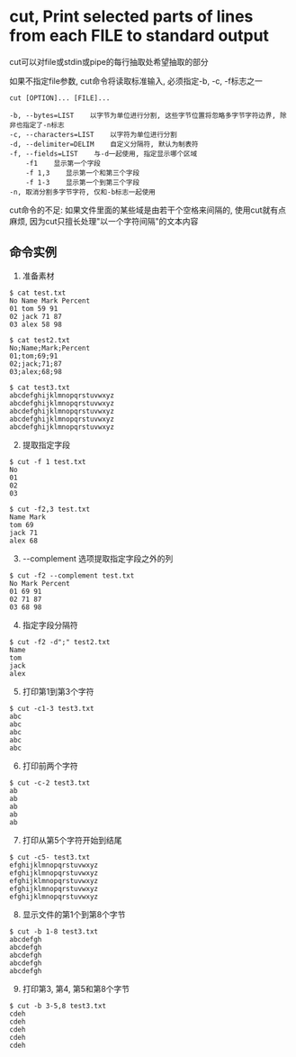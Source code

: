 # cut, Print selected parts of lines from each FILE to standard output

cut可以对file或stdin或pipe的每行抽取处希望抽取的部分

如果不指定file参数, cut命令将读取标准输入, 必须指定-b, -c, -f标志之一

```
cut [OPTION]... [FILE]...

-b, --bytes=LIST    以字节为单位进行分割, 这些字节位置将忽略多字节字符边界, 除非也指定了-n标志
-c, --characters=LIST    以字符为单位进行分割
-d, --delimiter=DELIM    自定义分隔符, 默认为制表符
-f, --fields=LIST    与-d一起使用, 指定显示哪个区域
    -f1    显示第一个字段
    -f 1,3    显示第一个和第三个字段
    -f 1-3    显示第一个到第三个字段
-n, 取消分割多字节字符, 仅和-b标志一起使用
```

cut命令的不足: 如果文件里面的某些域是由若干个空格来间隔的, 使用cut就有点麻烦, 因为cut只擅长处理"以一个字符间隔"的文本内容

## 命令实例

1. 准备素材
```console
$ cat test.txt
No Name Mark Percent
01 tom 59 91
02 jack 71 87
03 alex 58 98

$ cat test2.txt
No;Name;Mark;Percent
01;tom;69;91
02;jack;71;87
03;alex;68;98

$ cat test3.txt
abcdefghijklmnopqrstuvwxyz
abcdefghijklmnopqrstuvwxyz
abcdefghijklmnopqrstuvwxyz
abcdefghijklmnopqrstuvwxyz
abcdefghijklmnopqrstuvwxyz
```

2. 提取指定字段
```console
$ cut -f 1 test.txt
No
01
02
03

$ cut -f2,3 test.txt
Name Mark
tom 69
jack 71
alex 68
```

3. --complement 选项提取指定字段之外的列
```console
$ cut -f2 --complement test.txt
No Mark Percent
01 69 91
02 71 87
03 68 98
```

4. 指定字段分隔符
```console
$ cut -f2 -d";" test2.txt
Name
tom
jack
alex
```

5. 打印第1到第3个字符
```console
$ cut -c1-3 test3.txt
abc
abc
abc
abc
abc
```

6. 打印前两个字符
```console
$ cut -c-2 test3.txt
ab
ab
ab
ab
ab
```

7. 打印从第5个字符开始到结尾
```console
$ cut -c5- test3.txt
efghijklmnopqrstuvwxyz
efghijklmnopqrstuvwxyz
efghijklmnopqrstuvwxyz
efghijklmnopqrstuvwxyz
efghijklmnopqrstuvwxyz
```

8. 显示文件的第1个到第8个字节
```console
$ cut -b 1-8 test3.txt
abcdefgh
abcdefgh
abcdefgh
abcdefgh
abcdefgh
```

9. 打印第3, 第4, 第5和第8个字节
```console
$ cut -b 3-5,8 test3.txt
cdeh
cdeh
cdeh
cdeh
cdeh
```

